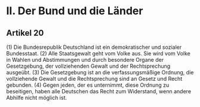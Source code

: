 # II. Der Bund und die Länder

## Artikel 20

(1) Die Bundesrepublik Deutschland ist ein demokratischer und sozialer Bundesstaat.
(2) Alle Staatsgewalt geht vom Volke aus. Sie wird vom Volke in Wahlen und Abstimmungen und durch besondere Organe der Gesetzgebung, der vollziehenden Gewalt und der Rechtsprechung ausgeübt.
(3) Die Gesetzgebung ist an die verfassungsmäßige Ordnung, die vollziehende Gewalt und die Rechtsprechung sind an Gesetz und Recht gebunden.
(4) Gegen jeden, der es unternimmt, diese Ordnung zu beseitigen, haben alle Deutschen das Recht zum Widerstand, wenn andere Abhilfe nicht möglich ist.

